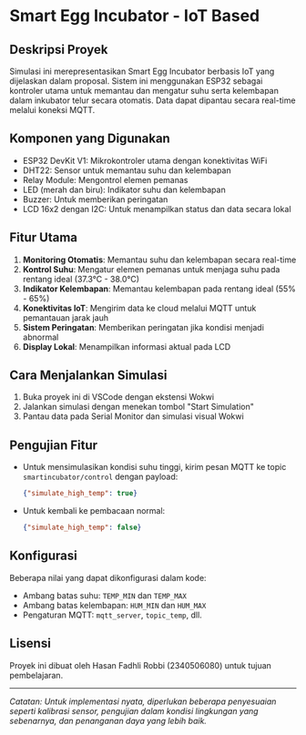 # Smart Egg Incubator - IoT Based

## Deskripsi Proyek
Simulasi ini merepresentasikan Smart Egg Incubator berbasis IoT yang dijelaskan dalam proposal. Sistem ini menggunakan ESP32 sebagai kontroler utama untuk memantau dan mengatur suhu serta kelembapan dalam inkubator telur secara otomatis. Data dapat dipantau secara real-time melalui koneksi MQTT.

## Komponen yang Digunakan
- ESP32 DevKit V1: Mikrokontroler utama dengan konektivitas WiFi
- DHT22: Sensor untuk memantau suhu dan kelembapan
- Relay Module: Mengontrol elemen pemanas
- LED (merah dan biru): Indikator suhu dan kelembapan
- Buzzer: Untuk memberikan peringatan
- LCD 16x2 dengan I2C: Untuk menampilkan status dan data secara lokal

## Fitur Utama
1. **Monitoring Otomatis**: Memantau suhu dan kelembapan secara real-time
2. **Kontrol Suhu**: Mengatur elemen pemanas untuk menjaga suhu pada rentang ideal (37.3°C - 38.0°C)
3. **Indikator Kelembapan**: Memantau kelembapan pada rentang ideal (55% - 65%)
4. **Konektivitas IoT**: Mengirim data ke cloud melalui MQTT untuk pemantauan jarak jauh
5. **Sistem Peringatan**: Memberikan peringatan jika kondisi menjadi abnormal
6. **Display Lokal**: Menampilkan informasi aktual pada LCD

## Cara Menjalankan Simulasi
1. Buka proyek ini di VSCode dengan ekstensi Wokwi
2. Jalankan simulasi dengan menekan tombol "Start Simulation"
3. Pantau data pada Serial Monitor dan simulasi visual Wokwi

## Pengujian Fitur
- Untuk mensimulasikan kondisi suhu tinggi, kirim pesan MQTT ke topic `smartincubator/control` dengan payload:
  ```json
  {"simulate_high_temp": true}
  ```
- Untuk kembali ke pembacaan normal:
  ```json
  {"simulate_high_temp": false}
  ```

## Konfigurasi
Beberapa nilai yang dapat dikonfigurasi dalam kode:
- Ambang batas suhu: `TEMP_MIN` dan `TEMP_MAX`
- Ambang batas kelembapan: `HUM_MIN` dan `HUM_MAX`
- Pengaturan MQTT: `mqtt_server`, `topic_temp`, dll.

## Lisensi
Proyek ini dibuat oleh Hasan Fadhli Robbi (2340506080) untuk tujuan pembelajaran.

---

*Catatan: Untuk implementasi nyata, diperlukan beberapa penyesuaian seperti kalibrasi sensor, pengujian dalam kondisi lingkungan yang sebenarnya, dan penanganan daya yang lebih baik.*